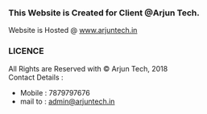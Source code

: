 ### This Website is Created for Client @Arjun Tech.
Website is Hosted @ www.arjuntech.in


### LICENCE
  All Rights are Reserved with &copy; Arjun Tech, 2018 <br>
  Contact Details :
  - Mobile : 7879797676 
  - mail to : admin@arjuntech.in
